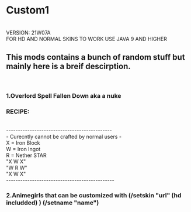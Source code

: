 <h1> Custom1 </h1>
<br> VERSION: 21W07A
<br> FOR HD AND NORMAL SKINS TO WORK USE JAVA 9 AND HIGHER
<br>
<h2> This mods contains a bunch of random stuff but mainly here is a breif descirption. </h2>
<br>
<h3> 1.Overlord Spell Fallen Down aka a nuke</h3>
<h3> RECIPE:</h3>
<br>
---------------------------------------------
<br>
- Curecntly cannot be crafted by normal users
- <br>
X = Iron Block
<br>
W = Iron Ingot<br>
R = Nether STAR<br>
"X W X"     <br>
"W R W"<br>
"X W X"<br>
----------------------------------------------<br>
<h3> 2.Animegirls that can be customized with (/setskin  "url" (hd includded) ) (/setname "name")</h3<
